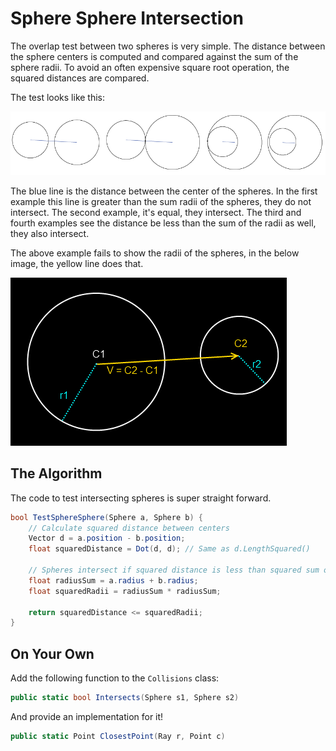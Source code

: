 # Sphere Sphere Intersection

The overlap test between two spheres is very simple. The distance between the sphere centers is computed and compared against the sum of the sphere radii. To avoid an often expensive square root operation, the squared distances are compared.

The test looks like this:

![INT](NhwT6.png)

The blue line is the distance between the center of the spheres. In the first example this line is greater than the sum radii of the spheres, they do not intersect. The second example, it's equal, they intersect. The third and fourth examples see the distance be less than the sum of the radii as well, they also intersect.

The above example fails to show the radii of the spheres, in the below image, the yellow line does that.

![NIT](sphtosph.png)

## The Algorithm

The code to test intersecting spheres is super straight forward.

```cs
bool TestSphereSphere(Sphere a, Sphere b) {
    // Calculate squared distance between centers
    Vector d = a.position - b.position;
    float squaredDistance = Dot(d, d); // Same as d.LengthSquared()
    
    // Spheres intersect if squared distance is less than squared sum of radii
    float radiusSum = a.radius + b.radius;
    float squaredRadii = radiusSum * radiusSum;
    
    return squaredDistance <= squaredRadii;
}
```

## On Your Own

Add the following function to the ```Collisions``` class:

```cs
public static bool Intersects(Sphere s1, Sphere s2)
```

And provide an implementation for it!

```cs
public static Point ClosestPoint(Ray r, Point c)
```

